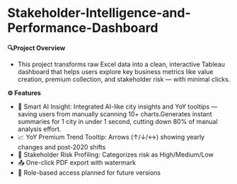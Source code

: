 # Stakeholder-Intelligence-and-Performance-Dashboard
**🔍Project Overview**
- This project transforms raw Excel data into a clean, interactive Tableau dashboard that helps users explore key business metrics like value creation, premium collection, and stakeholder risk — with minimal clicks.

**⚙️ Features**
- 🔎 Smart AI Insight: Integrated AI-like city insights and YoY tooltips — saving users from manually scanning 10+ charts.Generates instant summaries for 1 city in under 1 second, cutting down 80% of manual     analysis effort.
- 📈 YoY Premium Trend Tooltip: Arrows (↑/↓/↔) showing yearly changes and post-2020 shifts
- 🧠 Stakeholder Risk Profiling: Categorizes risk as High/Medium/Low
- 📤 One-click PDF export with watermark
- 👤 Role-based access planned for future versions


